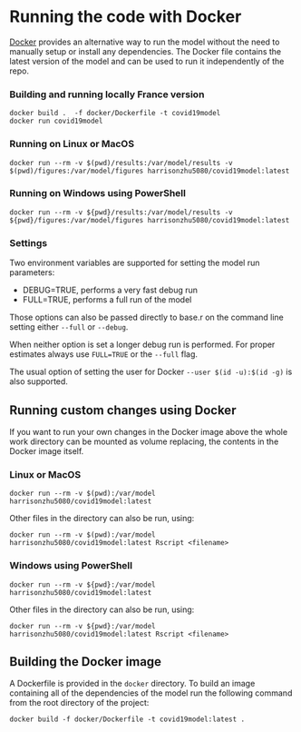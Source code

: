 # Running the code with Docker

[Docker][] provides an alternative way to run the model without the need to
manually setup or install any dependencies. The Docker file contains the latest version of the model and can be used to run it independently of the repo. 

### Building and running locally France version
```
docker build .  -f docker/Dockerfile -t covid19model
docker run covid19model
```

### Running on Linux or MacOS
```
docker run --rm -v $(pwd)/results:/var/model/results -v $(pwd)/figures:/var/model/figures harrisonzhu5080/covid19model:latest
```

### Running on Windows using PowerShell
```
docker run --rm -v ${pwd}/results:/var/model/results -v ${pwd}/figures:/var/model/figures harrisonzhu5080/covid19model:latest
```

### Settings
Two environment variables are supported for setting the model run parameters:
* DEBUG=TRUE, performs a very fast debug run
* FULL=TRUE, performs a full run of the model

Those options can also be passed directly to base.r on the command line setting either `--full` or `--debug`. 

When neither option is set a longer debug run is performed. For proper estimates always use `FULL=TRUE` or the `--full` flag. 

The usual option of setting the user for Docker `--user $(id -u):$(id -g)` is also supported.

## Running custom changes using Docker

If you want to run your own changes in the Docker image above the whole work directory can be mounted as volume replacing, the contents in the Docker image itself. 

### Linux or MacOS
```
docker run --rm -v $(pwd):/var/model harrisonzhu5080/covid19model:latest
```

Other files in the directory can also be run, using:

```
docker run --rm -v $(pwd):/var/model harrisonzhu5080/covid19model:latest Rscript <filename>
```

### Windows using PowerShell
```
docker run --rm -v ${pwd}:/var/model harrisonzhu5080/covid19model:latest
```

Other files in the directory can also be run, using:

```
docker run --rm -v ${pwd}:/var/model harrisonzhu5080/covid19model:latest Rscript <filename>
```

[Docker]: https://www.docker.com/


## Building the Docker image

A Dockerfile is provided in the `docker` directory. To build an image containing
all of the dependencies of the model run the following command from the root
directory of the project:

```
docker build -f docker/Dockerfile -t covid19model:latest .
```
